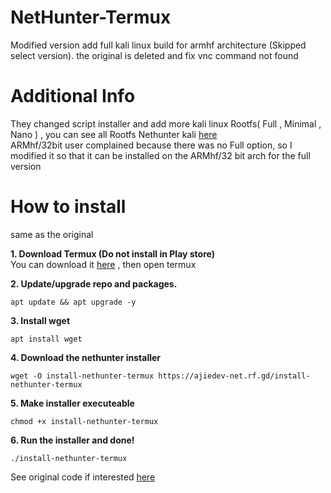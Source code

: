 # NetHunter-Termux
Modified version add full kali linux build for armhf architecture (Skipped select version). the original is deleted and fix vnc command not found<br />

# Additional Info

They changed script installer and add more kali linux Rootfs( Full , Minimal , Nano ) , you can see all Rootfs Nethunter kali [here](https://kali.download/nethunter-images/current/rootfs/) <br />
ARMhf/32bit user complained because there was no Full option, so I modified it so that it can be installed on the ARMhf/32 bit arch for the full version

# How to install

same as the original

<b>1. Download Termux (Do not install in Play store)</b> <br />
You can download it [here](https://github.com/termux/termux-app/releases) , then open termux<br />

<b>2. Update/upgrade repo and packages.</b> <br />

```
apt update && apt upgrade -y
```

<b>3. Install wget</b><br />

```
apt install wget
```

<b>4. Download the nethunter installer</b><br />

```
wget -O install-nethunter-termux https://ajiedev-net.rf.gd/install-nethunter-termux
```
<b>5. Make installer executeable</b><br />

```
chmod +x install-nethunter-termux
```
<b>6. Run the installer and done!</b><br />

```
./install-nethunter-termux
```

See original code if interested [here](https://gitlab.com/kalilinux/nethunter/build-scripts/kali-nethunter-project/)




